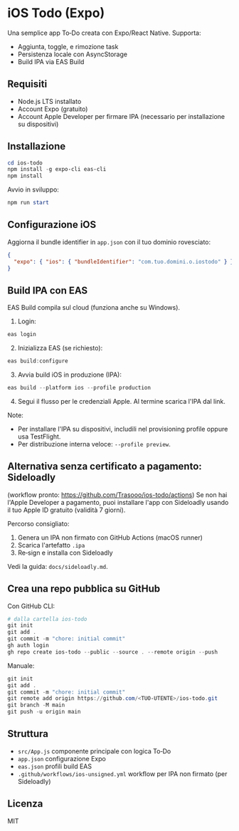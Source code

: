 # iOS Todo (Expo)

Una semplice app To‑Do creata con Expo/React Native. Supporta:
- Aggiunta, toggle, e rimozione task
- Persistenza locale con AsyncStorage
- Build IPA via EAS Build

## Requisiti
- Node.js LTS installato
- Account Expo (gratuito)
- Account Apple Developer per firmare IPA (necessario per installazione su dispositivi)

## Installazione
```powershell
cd ios-todo
npm install -g expo-cli eas-cli
npm install
```

Avvio in sviluppo:
```powershell
npm run start
```

## Configurazione iOS
Aggiorna il bundle identifier in `app.json` con il tuo dominio rovesciato:
```json
{
  "expo": { "ios": { "bundleIdentifier": "com.tuo.domini.o.iostodo" } }
}
```

## Build IPA con EAS
EAS Build compila sul cloud (funziona anche su Windows).

1. Login:
```powershell
eas login
```
2. Inizializza EAS (se richiesto):
```powershell
eas build:configure
```
3. Avvia build iOS in produzione (IPA):
```powershell
eas build --platform ios --profile production
```
4. Segui il flusso per le credenziali Apple. Al termine scarica l'IPA dal link.

Note:
- Per installare l'IPA su dispositivi, includili nel provisioning profile oppure usa TestFlight.
- Per distribuzione interna veloce: `--profile preview`.

## Alternativa senza certificato a pagamento: Sideloadly
(workflow pronto: https://github.com/Trasooo/ios-todo/actions)
Se non hai l'Apple Developer a pagamento, puoi installare l'app con Sideloadly usando il tuo Apple ID gratuito (validità 7 giorni).

Percorso consigliato:
1) Genera un IPA non firmato con GitHub Actions (macOS runner)
2) Scarica l'artefatto `.ipa`
3) Re‑sign e installa con Sideloadly

Vedi la guida: `docs/sideloadly.md`.

## Crea una repo pubblica su GitHub
Con GitHub CLI:
```powershell
# dalla cartella ios-todo
git init
git add .
git commit -m "chore: initial commit"
gh auth login
gh repo create ios-todo --public --source . --remote origin --push
```

Manuale:
```powershell
git init
git add .
git commit -m "chore: initial commit"
git remote add origin https://github.com/<TUO-UTENTE>/ios-todo.git
git branch -M main
git push -u origin main
```

## Struttura
- `src/App.js` componente principale con logica To‑Do
- `app.json` configurazione Expo
- `eas.json` profili build EAS
 - `.github/workflows/ios-unsigned.yml` workflow per IPA non firmato (per Sideloadly)

## Licenza
MIT